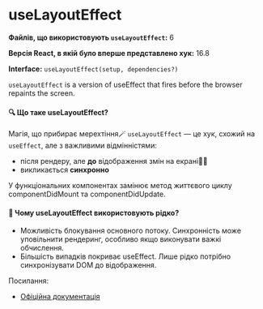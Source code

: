 # useLayoutEffect

**Файлів, що використовують `useLayoutEffect`:** 6

**Версія React, в якій було вперше представлено хук:** 16.8

**Interface:** `useLayoutEffect(setup, dependencies?)`

`useLayoutEffect` is a version of useEffect that fires before the browser repaints the screen.

#### 🔍 Що таке useLayoutEffect?

Магія, що прибирає мерехтіння🪄 `useLayoutEffect` — це хук, схожий на `useEffect`, але з важливими відмінністями:
- після рендеру, але **до** відображення змін на екрані🚃🚋
- викликається **синхронно**

У функціональних компонентах замінює метод життєвого циклу componentDidMount та componentDidUpdate.

#### 🤔 Чому useLayoutEffect використовують рідко?
- Можливість блокування основного потоку. Синхронність може уповільнити рендеринг, особливо якщо виконувати важкі обчислення.
- Більшість випадків покриває useEffect. Лише рідко потрібно синхронізувати DOM до відображення.

Посилання:
- [Офіційна документація](https://react.dev/reference/react/useLayoutEffect)
